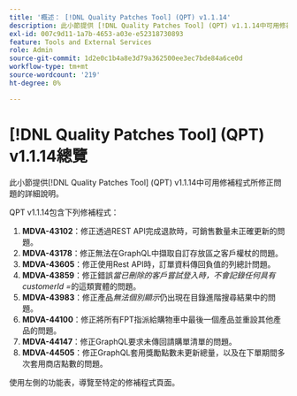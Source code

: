 ```yaml
---
title: '概述： [!DNL Quality Patches Tool] (QPT) v1.1.14'
description: 此小節提供 [!DNL Quality Patches Tool] (QPT) v1.1.14中可用修補程式所修正問題的詳細說明。
exl-id: 007c9d11-1a7b-4653-a03e-e52318730893
feature: Tools and External Services
role: Admin
source-git-commit: 1d2e0c1b4a8e3d79a362500ee3ec7bde84a6ce0d
workflow-type: tm+mt
source-wordcount: '219'
ht-degree: 0%

---
```


# [!DNL Quality Patches Tool] (QPT) v1.1.14總覽

此小節提供[!DNL Quality Patches Tool] (QPT) v1.1.14中可用修補程式所修正問題的詳細說明。

QPT v1.1.14包含下列修補程式：

1. **MDVA-43102**：修正透過REST API完成退款時，可銷售數量未正確更新的問題。
1. **MDVA-43178**：修正無法在GraphQL中擷取自訂存放區之客戶權杖的問題。
1. **MDVA-43605**：修正使用Rest API時，訂單資料傳回負值的列總計問題。
1. **MDVA-43859**：修正錯誤&#x200B;*當已刪除的客戶嘗試登入時，不會記錄任何具有customerId =*&#x200B;的這類實體的問題。
1. **MDVA-43983**：修正產品&#x200B;*無法個別顯示*&#x200B;仍出現在目錄進階搜尋結果中的問題。
1. **MDVA-44100**：修正將所有FPT指派給購物車中最後一個產品並重設其他產品的問題。
1. **MDVA-44147**：修正GraphQL要求未傳回請購單清單的問題。
1. **MDVA-44505**：修正GraphQL套用獎勵點數未更新總量，以及在下單期間多次套用商店點數的問題。

使用左側的功能表，導覽至特定的修補程式頁面。
